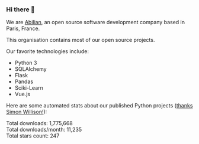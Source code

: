 ### Hi there 👋

We are [Abilian](https://abilian.com/), an open source software development company based in Paris, France.

This organisation contains most of our open source projects.

Our favorite technologies include:

- Python 3
- SQLAlchemy
- Flask
- Pandas
- Sciki-Learn
- Vue.js

Here are some automated stats about our published Python projects
([thanks Simon Willison!][sw-post]):

<!--marker-->
Total downloads: 1,775,668<br>
Total downloads/month: 11,235<br>
Total stars count: 247
<!--end-->

[sw-post]: https://simonwillison.net/2020/Jul/10/self-updating-profile-readme/